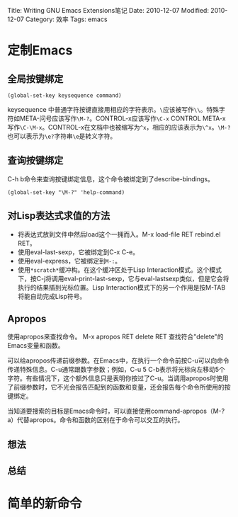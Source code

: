 Title: Writing GNU Emacs Extensions笔记
Date: 2010-12-07
Modified: 2010-12-07
Category: 效率
Tags: emacs

# 定制Emacs

## 全局按键绑定
```emacs-lisp
(global-set-key keysequence command)
```
keysequence 中普通字符按键直接用相应的字符表示。`\`应该被写作`\\`。特殊字符如META-问号应该写作`\M-?`。CONTROL-x应该写作`\C-x` CONTROL META-x写作`\C-\M-x`。CONTROL-x在文档中也被缩写为`^x`，相应的应该表示为`\^x`。`\M-?`也可以表示为`\e?`字符串`\e`是转义字符。

## 查询按键绑定
C-h b命令来查询按键绑定信息，这个命令被绑定到了describe-bindings。
```emacs-lisp
(global-set-key "\M-?" 'help-command)
```

## 对Lisp表达式求值的方法
 - 将表达式放到文件中然后load这个一拥而入。M-x load-file RET rebind.el RET。
 - 使用eval-last-sexp，它被绑定到C-x C-e。
 - 使用eval-express，它被绑定到`M-:`。
 - 使用`*scratch*`缓冲构。在这个缓冲区处于Lisp Interaction模式。这个模式下，按C-j将调用eval-print-last-sexp，它与eval-lastsexp类似，但是它会将执行的结果插到光标位置。Lisp Interaction模式下的另一个作用是按M-TAB将能自动完成Lisp符号。

## Apropos
使用apropos来查找命令。
<example>
M-x apropos RET delete RET
</example>
查找符合"delete"的Emacs变量和函数。

可以给apropos传递前缀参数。在Emacs中，在执行一个命令前按C-u可以向命令传递特殊信息。C-u通常跟数字参数；例如，C-u 5 C-b表示将光标向左移动5个字符。有些情况下，这个额外信息只是表明你按过了C-u。当调用apropos时使用了前缀参数时，它不光会报告匹配到的函数和变量，还会报告每个命令所使用的按键绑定。

当知道要搜索的目标是Emacs命令时，可以直接使用command-apropos（M-? a）代替apropos。命令和函数的区别在于命令可以交互的执行。

## 想法

## 总结

# 简单的新命令

